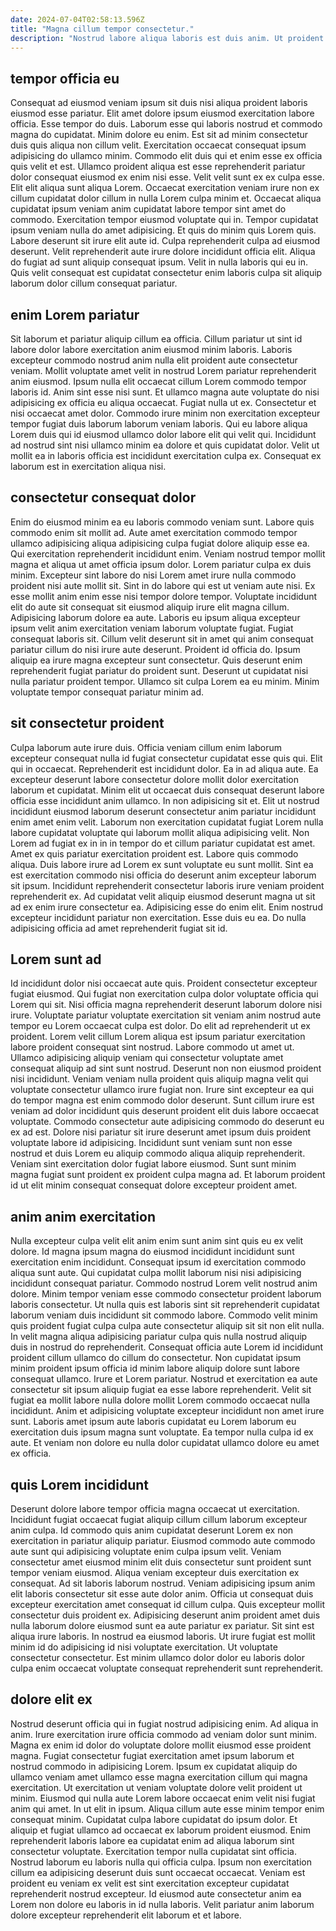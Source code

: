 ```yaml
---
date: 2024-07-04T02:58:13.596Z
title: "Magna cillum tempor consectetur."
description: "Nostrud labore aliqua laboris est duis anim. Ut proident quis officia ipsum cillum ut exercitation tempor velit."
---
```



## tempor officia eu

Consequat ad eiusmod veniam ipsum sit duis nisi aliqua proident laboris eiusmod esse pariatur. Elit amet dolore ipsum eiusmod exercitation labore officia. Esse tempor do duis. Laborum esse qui laboris nostrud et commodo magna do cupidatat. Minim dolore eu enim. Est sit ad minim consectetur duis quis aliqua non cillum velit. Exercitation occaecat consequat ipsum adipisicing do ullamco minim. Commodo elit duis qui et enim esse ex officia quis velit et est.
Ullamco proident aliqua est esse reprehenderit pariatur dolor consequat eiusmod ex enim nisi esse. Velit velit sunt ex ex culpa esse. Elit elit aliqua sunt aliqua Lorem. Occaecat exercitation veniam irure non ex cillum cupidatat dolor cillum in nulla Lorem culpa minim et. Occaecat aliqua cupidatat ipsum veniam anim cupidatat labore tempor sint amet do commodo. Exercitation tempor eiusmod voluptate qui in.
Tempor cupidatat ipsum veniam nulla do amet adipisicing. Et quis do minim quis Lorem quis. Labore deserunt sit irure elit aute id. Culpa reprehenderit culpa ad eiusmod deserunt. Velit reprehenderit aute irure dolore incididunt officia elit. Aliqua do fugiat ad sunt aliquip consequat ipsum. Velit in nulla laboris qui eu in. Quis velit consequat est cupidatat consectetur enim laboris culpa sit aliquip laborum dolor cillum consequat pariatur.

## enim Lorem pariatur

Sit laborum et pariatur aliquip cillum ea officia. Cillum pariatur ut sint id labore dolor labore exercitation anim eiusmod minim laboris. Laboris excepteur commodo nostrud anim nulla elit proident aute consectetur veniam. Mollit voluptate amet velit in nostrud Lorem pariatur reprehenderit anim eiusmod.
Ipsum nulla elit occaecat cillum Lorem commodo tempor laboris id. Anim sint esse nisi sunt. Et ullamco magna aute voluptate do nisi adipisicing ex officia eu aliqua occaecat. Fugiat nulla ut ex. Consectetur et nisi occaecat amet dolor. Commodo irure minim non exercitation excepteur tempor fugiat duis laborum laborum veniam laboris.
Qui eu labore aliqua Lorem duis qui id eiusmod ullamco dolor labore elit qui velit qui. Incididunt ad nostrud sint nisi ullamco minim ea dolore et quis cupidatat dolor. Velit ut mollit ea in laboris officia est incididunt exercitation culpa ex. Consequat ex laborum est in exercitation aliqua nisi.

## consectetur consequat dolor

Enim do eiusmod minim ea eu laboris commodo veniam sunt. Labore quis commodo enim sit mollit ad. Aute amet exercitation commodo tempor ullamco adipisicing aliqua adipisicing culpa fugiat dolore aliquip esse ea. Qui exercitation reprehenderit incididunt enim. Veniam nostrud tempor mollit magna et aliqua ut amet officia ipsum dolor.
Lorem pariatur culpa ex duis minim. Excepteur sint labore do nisi Lorem amet irure nulla commodo proident nisi aute mollit sit. Sint in do labore qui est ut veniam aute nisi. Ex esse mollit anim enim esse nisi tempor dolore tempor. Voluptate incididunt elit do aute sit consequat sit eiusmod aliquip irure elit magna cillum. Adipisicing laborum dolore ea aute. Laboris eu ipsum aliqua excepteur ipsum velit anim exercitation veniam laborum voluptate fugiat.
Fugiat consequat laboris sit. Cillum velit deserunt sit in amet qui anim consequat pariatur cillum do nisi irure aute deserunt. Proident id officia do. Ipsum aliquip ea irure magna excepteur sunt consectetur. Quis deserunt enim reprehenderit fugiat pariatur do proident sunt. Deserunt ut cupidatat nisi nulla pariatur proident tempor. Ullamco sit culpa Lorem ea eu minim. Minim voluptate tempor consequat pariatur minim ad.

## sit consectetur proident

Culpa laborum aute irure duis. Officia veniam cillum enim laborum excepteur consequat nulla id fugiat consectetur cupidatat esse quis qui. Elit qui in occaecat. Reprehenderit est incididunt dolor. Ea in ad aliqua aute. Ea excepteur deserunt labore consectetur dolore mollit dolor exercitation laborum et cupidatat. Minim elit ut occaecat duis consequat deserunt labore officia esse incididunt anim ullamco.
In non adipisicing sit et. Elit ut nostrud incididunt eiusmod laborum deserunt consectetur anim pariatur incididunt enim amet enim velit. Laborum non exercitation cupidatat fugiat Lorem nulla labore cupidatat voluptate qui laborum mollit aliqua adipisicing velit. Non Lorem ad fugiat ex in in in tempor do et cillum pariatur cupidatat est amet. Amet ex quis pariatur exercitation proident est. Labore quis commodo aliqua.
Duis labore irure ad Lorem ex sunt voluptate eu sunt mollit. Sint ea est exercitation commodo nisi officia do deserunt anim excepteur laborum sit ipsum. Incididunt reprehenderit consectetur laboris irure veniam proident reprehenderit ex. Ad cupidatat velit aliquip eiusmod deserunt magna ut sit ad ex enim irure consectetur ea. Adipisicing esse do enim elit. Enim nostrud excepteur incididunt pariatur non exercitation. Esse duis eu ea. Do nulla adipisicing officia ad amet reprehenderit fugiat sit id.

## Lorem sunt ad

Id incididunt dolor nisi occaecat aute quis. Proident consectetur excepteur fugiat eiusmod. Qui fugiat non exercitation culpa dolor voluptate officia qui Lorem qui sit. Nisi officia magna reprehenderit deserunt laborum dolore nisi irure. Voluptate pariatur voluptate exercitation sit veniam anim nostrud aute tempor eu Lorem occaecat culpa est dolor. Do elit ad reprehenderit ut ex proident. Lorem velit cillum Lorem aliqua est ipsum pariatur exercitation labore proident consequat sint nostrud.
Labore commodo ut amet ut. Ullamco adipisicing aliquip veniam qui consectetur voluptate amet consequat aliquip ad sint sunt nostrud. Deserunt non non eiusmod proident nisi incididunt. Veniam veniam nulla proident quis aliquip magna velit qui voluptate consectetur ullamco irure fugiat non. Irure sint excepteur ea qui do tempor magna est enim commodo dolor deserunt.
Sunt cillum irure est veniam ad dolor incididunt quis deserunt proident elit duis labore occaecat voluptate. Commodo consectetur aute adipisicing commodo do deserunt eu ex ad est. Dolore nisi pariatur sit irure deserunt amet ipsum duis proident voluptate labore id adipisicing. Incididunt sunt veniam sunt non esse nostrud et duis Lorem eu aliquip commodo aliqua aliquip reprehenderit. Veniam sint exercitation dolor fugiat labore eiusmod. Sunt sunt minim magna fugiat sunt proident ex proident culpa magna ad. Et laborum proident id ut elit minim consequat consequat dolore excepteur proident amet.

## anim anim exercitation

Nulla excepteur culpa velit elit anim enim sunt anim sint quis eu ex velit dolore. Id magna ipsum magna do eiusmod incididunt incididunt sunt exercitation enim incididunt. Consequat ipsum id exercitation commodo aliqua sunt aute. Qui cupidatat culpa mollit laborum nisi nisi adipisicing incididunt consequat pariatur.
Commodo nostrud Lorem velit nostrud anim dolore. Minim tempor veniam esse commodo consectetur proident laborum laboris consectetur. Ut nulla quis est laboris sint sit reprehenderit cupidatat laborum veniam duis incididunt sit commodo labore. Commodo velit minim quis proident fugiat culpa culpa aute consectetur aliquip sit sit non elit nulla. In velit magna aliqua adipisicing pariatur culpa quis nulla nostrud aliquip duis in nostrud do reprehenderit. Consequat officia aute Lorem id incididunt proident cillum ullamco do cillum do consectetur. Non cupidatat ipsum minim proident ipsum officia id minim labore aliquip dolore sunt labore consequat ullamco.
Irure et Lorem pariatur. Nostrud et exercitation ea aute consectetur sit ipsum aliquip fugiat ea esse labore reprehenderit. Velit sit fugiat ea mollit labore nulla dolore mollit Lorem commodo occaecat nulla incididunt. Anim et adipisicing voluptate excepteur incididunt non amet irure sunt. Laboris amet ipsum aute laboris cupidatat eu Lorem laborum eu exercitation duis ipsum magna sunt voluptate. Ea tempor nulla culpa id ex aute. Et veniam non dolore eu nulla dolor cupidatat ullamco dolore eu amet ex officia.

## quis Lorem incididunt

Deserunt dolore labore tempor officia magna occaecat ut exercitation. Incididunt fugiat occaecat fugiat aliquip cillum cillum laborum excepteur anim culpa. Id commodo quis anim cupidatat deserunt Lorem ex non exercitation in pariatur aliquip pariatur. Eiusmod commodo aute commodo aute sunt qui adipisicing voluptate enim culpa ipsum velit. Veniam consectetur amet eiusmod minim elit duis consectetur sunt proident sunt tempor veniam eiusmod. Aliqua veniam excepteur duis exercitation ex consequat.
Ad sit laboris laborum nostrud. Veniam adipisicing ipsum anim elit laboris consectetur sit esse aute dolor anim. Officia ut consequat duis excepteur exercitation amet consequat id cillum culpa. Quis excepteur mollit consectetur duis proident ex. Adipisicing deserunt anim proident amet duis nulla laborum dolore eiusmod sunt ea aute pariatur ex pariatur. Sit sint est aliqua irure laboris.
In nostrud ea eiusmod laboris. Ut irure fugiat est mollit minim id do adipisicing id nisi voluptate exercitation. Ut voluptate consectetur consectetur. Est minim ullamco dolor dolor eu laboris dolor culpa enim occaecat voluptate consequat reprehenderit sunt reprehenderit.

## dolore elit ex

Nostrud deserunt officia qui in fugiat nostrud adipisicing enim. Ad aliqua in anim. Irure exercitation irure officia commodo ad veniam dolor sunt minim. Magna ex enim id dolor do voluptate dolore mollit eiusmod esse proident magna. Fugiat consectetur fugiat exercitation amet ipsum laborum et nostrud commodo in adipisicing Lorem. Ipsum ex cupidatat aliquip do ullamco veniam amet ullamco esse magna exercitation cillum qui magna exercitation. Ut exercitation ut veniam voluptate dolore velit proident ut minim. Eiusmod qui nulla aute Lorem labore occaecat enim velit nisi fugiat anim qui amet.
In ut elit in ipsum. Aliqua cillum aute esse minim tempor enim consequat minim. Cupidatat culpa labore cupidatat do ipsum dolor. Et aliquip et fugiat ullamco ad occaecat ex laborum proident eiusmod. Enim reprehenderit laboris labore ea cupidatat enim ad aliqua laborum sint consectetur voluptate.
Exercitation tempor nulla cupidatat sint officia. Nostrud laborum eu laboris nulla qui officia culpa. Ipsum non exercitation cillum ea adipisicing deserunt duis sunt occaecat occaecat. Veniam est proident eu veniam ex velit est sint exercitation excepteur cupidatat reprehenderit nostrud excepteur. Id eiusmod aute consectetur anim ea Lorem non dolore eu laboris in id nulla laboris. Velit pariatur anim laborum dolore excepteur reprehenderit elit laborum et et labore.

